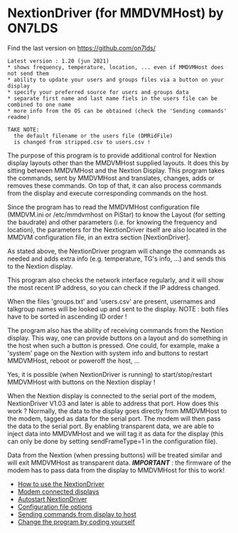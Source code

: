 NextionDriver (for MMDVMHost) by ON7LDS
=======================================

Find the last version on https://github.com/on7lds/

```
Latest version : 1.20 (jun 2021)
* shows frequency, temperature, location, ... even if MMDVMHost does not send them  
* ability to update your users and groups files via a button on your display  
* specify your preferred source for users and groups data  
* separate first name and last name fiels in the users file can be combined to one name  
* more info from the OS can be obtained (check the 'Sending commands' readme)  
  
TAKE NOTE:  
  the default filename or the users file (DMRidFile)  
  is changed from stripped.csv to users.csv !
```

  
  
The purpose of this program is to provide additional control for
Nextion display layouts other than the MMDVMHost supplied layouts.
It does this by sitting between MMDVMHost and the Nextion Display.
This program takes the commands, sent by MMDVMHost and translates,
changes, adds or removes these commands. 
On top of that, it can also process commands from the display and 
execute corresponding commands on the host.


Since the program has to read the MMDVMHost configuration file
(MMDVM.ini or /etc/mmdvmhost on PiStar) to know the Layout (for
setting the baudrate) and other parameters (i.e. for knowing
the frequency and location), the parameters for the NextionDriver
itself are also located in the MMDVM configuration file,
in an extra section [NextionDriver].

As stated above, the NextionDriver program will change the commands
as needed and adds extra info (e.g. temperature, TG's info, ...) 
and sends this to the Nextion display.

This program also checks the network interface regularly, and it will
show the most recent IP address, so you can check if the IP address
changed.

When the files 'groups.txt' and 'users.csv' are present, usernames
and talkgroup names will be looked up and sent to the display. 
NOTE : both files have to be sorted in ascending ID order ! 


The program also has the ability of receiving commands from the Nextion
display. This way, one can provide buttons on a layout and do something
in the host when such a button is pressed.
One could, for example, make a 'system' page on the Nextion with system
info and buttons to restart MMDVMHost, reboot or poweroff the host, ...

Yes, it is possible (when NextionDriver is running) to start/stop/restart
MMDVMHost with buttons on the Nextion display !

When the Nextion display is connected to the serial port of the modem,
NextionDriver V1.03 and later is able to address that port. 
How does this work ?
Normally, the data to the display goes directly from MMDVMHost to the
modem, tagged as data for the serial port. The modem will then pass the
data to the serial port.
By enabling transparent data, we are able to inject data into MMDVMHost
and we will tag it as data for the display (this can only be done by
setting sendFrameType=1 in the configuration file).

Data from the Nextion (when pressing buttons) will be treated similar and
will exit MMDVMHost as transparent data.
***IMPORTANT*** : the firmware of the modem has to pass data from the display
to MMDVMHost for this to work!


- [How to use the NextionDriver](README-using.md "How to use the NextionDriver")
- [Modem connected displays](README-modemdisplays.md "Modem connected displays")
- [Autostart NextionDriver](README-starting.md "Autostart NextionDriver")
- [Configuration file options](README-options.md "Configuration file options")
- [Sending commands from display to host](README-commands.md "Sending commands from display to host")
- [Change the program by coding yourself](README-coding.md "Change the program by coding yourself")

